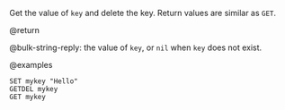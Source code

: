 Get the value of `key` and delete the key. Return values are similar as `GET`.

@return

@bulk-string-reply: the value of `key`, or `nil` when `key` does not exist.

@examples

```cli
SET mykey "Hello"
GETDEL mykey
GET mykey
```